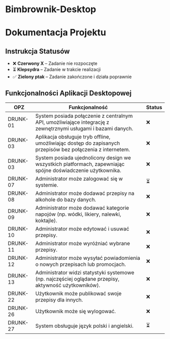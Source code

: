 # Bimbrownik-Desktop

# Dokumentacja Projektu

## Instrukcja Statusów
- ❌ **Czerwony X** – Zadanie nie rozpoczęte
- ⏳ **Klepsydra** – Zadanie w trakcie realizacji
- ✅ **Zielony ptak** – Zadanie zakończone i działa poprawnie

## Funkcjonalności Aplikacji Desktopowej

| OPZ      | Funkcjonalność                                              | Status |
|----------|-------------------------------------------------------------|--------|
| DRUNK-01 | System posiada połączenie z centralnym API, umożliwiające integrację z zewnętrznymi usługami i bazami danych. | ❌      |
| DRUNK-03 | Aplikacja obsługuje tryb offline, umożliwiając dostęp do zapisanych przepisów bez połączenia z internetem. | ❌      |
| DRUNK-03 | System posiada ujednolicony design we wszystkich platformach, zapewniając spójne doświadczenie użytkownika. | ❌      |
| DRUNK-07 | Administrator może zalogować się w systemie.                | ⏳      |
| DRUNK-08 | Administrator może dodawać przepisy na alkohole do bazy danych. | ❌      |
| DRUNK-09 | Administrator może dodawać kategorie napojów (np. wódki, likiery, nalewki, koktajle). | ❌      |
| DRUNK-10 | Administrator może edytować i usuwać przepisy.              | ❌      |
| DRUNK-11 | Administrator może wyróżniać wybrane przepisy.              | ❌      |
| DRUNK-12 | Administrator może wysyłać powiadomienia o nowych przepisach lub promocjach. | ❌      |
| DRUNK-13 | Administrator widzi statystyki systemowe (np. najczęściej oglądane przepisy, aktywność użytkowników). | ❌      |
| DRUNK-22 | Użytkownik może publikować swoje przepisy dla innych.       | ❌      |
| DRUNK-26 | Użytkownik może się wylogować.                              | ❌      |
| DRUNK-27 | System obsługuje język polski i angielski.                  | ⏳      |